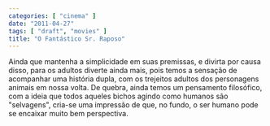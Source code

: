 ```yaml
---
categories: [ "cinema" ]
date: "2011-04-27"
tags: [ "draft", "movies" ]
title: "O Fantástico Sr. Raposo"
---
```

Ainda que mantenha a simplicidade em suas premissas, e divirta por causa
disso, para os adultos diverte ainda mais, pois temos a sensação de
acompanhar uma história dupla, com os trejeitos adultos dos personagens
animais em nossa volta. De quebra, ainda temos um pensamento filosófico,
com a ideia que todos aqueles bichos agindo como humanos são "selvagens",
cria-se uma impressão de que, no fundo, o ser humano pode se encaixar
muito bem perspectiva.
